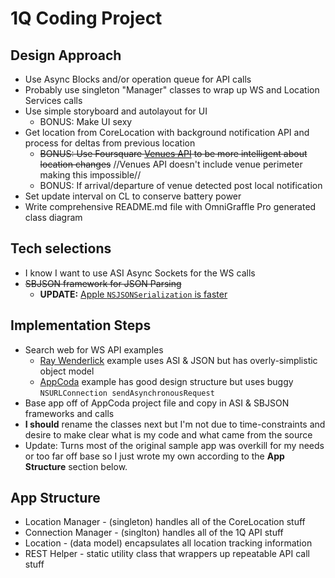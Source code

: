# 1Q Coding Project

## Design Approach
  * Use Async Blocks and/or operation queue for API calls
  * Probably use singleton "Manager" classes to wrap up WS and Location Services calls
  * Use simple storyboard and autolayout for UI
    * BONUS: Make UI sexy
  * Get location from CoreLocation with background notification API and process for deltas from previous location
    * ~~BONUS: Use Foursquare [Venues API](https://developer.foursquare.com/docs/venues/search) to be more intelligent about location changes~~ //Venues API doesn't include venue perimeter making this impossible//
    * BONUS: If arrival/departure of venue detected post local notification
  * Set update interval on CL to conserve battery power
  * Write comprehensive README.md file with OmniGraffle Pro generated class diagram
    
## Tech selections
  * I know I want to use ASI Async Sockets for the WS calls 
  * ~~SBJSON framework for JSON Parsing~~
    * **UPDATE:** [Apple `NSJSONSerialization` is faster](http://stackoverflow.com/questions/16218583/jsonkit-benchmarks)

## Implementation Steps
  * Search web for WS API examples
    * [Ray Wenderlick](http://www.raywenderlich.com/2965/how-to-write-an-ios-app-that-uses-a-web-service) example uses ASI & JSON but has overly-simplistic object model
    * [AppCoda](http://www.appcoda.com/fetch-parse-json-ios-programming-tutorial/) example has good design structure but uses buggy `NSURLConnection sendAsynchronousRequest`
  * Base app off of AppCoda project file and copy in ASI & SBJSON frameworks and calls
  * **I should** rename the classes next but I'm not due to time-constraints and desire to make clear what is my code and what came from the source
  * Update: Turns most of the original sample app was overkill for my needs or too far off base so I just wrote my own according to the **App Structure** section below.

    
## App Structure
  * Location Manager - (singleton) handles all of the CoreLocation stuff
  * Connection Manager - (singlton) handles all of the 1Q API stuff
  * Location - (data model) encapsulates all location tracking information
  * REST Helper - static utility class that wrappers up repeatable API call stuff
    



